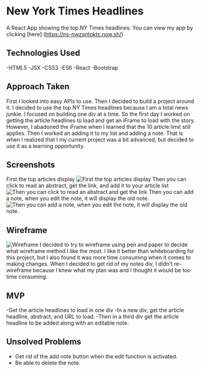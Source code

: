 # New York Times Headlines
A React App showing the top NY Times headlines.
You can view my app by clicking [here].(https://ns-nwzqntoktc.now.sh/)

## Technologies Used
-HTML5
-JSX
-CSS3
-ES6
-React
-Bootstrap

## Approach Taken
First I looked into easy APIs to use. Then I decided to build a project around it. I decided to use the top NY Times headlines because I am a total news junkie. I focused on building one div at a time. So the first day I worked on getting the article headlines to load and get an iFrame to load with the story. However, I abadoned the iFrame when I learned that the 10 article limit still applies. Then I worked an adding it to my list and adding a note. That is when I realized that I my current project was a bit advanced, but decided to use it as a learning opportunity. 


## Screenshots
First the top articles display
![First the top articles display](https://i.imgur.com/xSdkYtT.png)
Then you can click to read an abstract, get the link, and add it to your article list
![Then you can click to read an abstract and get the link](https://i.imgur.com/chvl4RW.png)
Then you can add a note, when you edit the note, it will display the old note.
![Then you can add a note, when you edit the note, it will display the old note.](https://i.imgur.com/ePIsJT4.png)

## Wireframe
![Wireframe](https://i.imgur.com/Ry4to9u.jpg)
I decided to try to wireframe using pen and paper to decide what wireframe method I like the most. I like it better than whiteboarding for this project, but I also found it was more time consuming when it comes to making changes. When I decided to get rid of my notes div, I didn't re-wireframe because I knew what my plan was and I thought it would be too time consuming. 

## MVP
-Get the article headlines to load in one div
-In a new div, get the article headline, abstract, and URL to load.
-Then in a third div get the article headline to be added along with an editable note.

## Unsolved Problems
- Get rid of the add note button when the edit function is activated.
- Be able to delete the note. 



